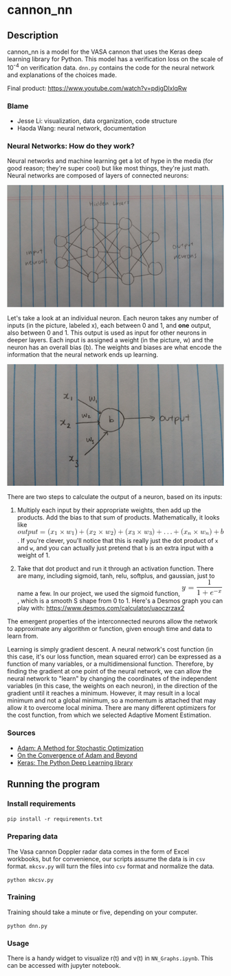 # cannon_nn

## Description
cannon_nn is a model for the VASA cannon that uses the Keras deep learning library for Python. This model has a verification loss on the scale of 10<sup>-4</sup> on verification data. `dnn.py` contains the code for the neural network and explanations of the choices made.

Final product: https://www.youtube.com/watch?v=pdjgDIxlqRw

### Blame
* Jesse Li: visualization, data organization, code structure
* Haoda Wang: neural network, documentation

### Neural Networks: How do they work?
Neural networks and machine learning get a lot of hype in the media (for good reason; they're super cool) but like most things,
they're just math. Neural networks are composed of layers of connected neurons:

![neurons](media/neurons.jpg)

Let's take a look at an individual neuron. Each neuron takes any number of inputs (in the picture, labeled x), each between 0 and 1, and **one** output, also between 0 and 1. This output is used as input for other neurons in deeper layers. Each input is assigned a weight (in the picture, w) and the neuron has an overall bias (b). The weights and biases are what encode the information that the neural network ends up learning.

![neuron](media/neuron.jpg)

There are two steps to calculate the output of a neuron, based on its inputs:

1. Multiply each input by their appropriate weights, then add up the products. Add the bias to that sum of products.
Mathematically, it looks like
![`output = (x_1 * w_1) + (x_2 * w_2) + (x_3 * w_3) + ... + (x_n * w_n) + b`](media/product_sum.png).
If you're clever, you'll notice that this is really just the dot product of `x` and `w`, and you can actually just pretend that `b` is an extra input with a weight of 1.

2. Take that dot product and run it through an activation function. There are many, including sigmoid, tanh, relu, softplus, and
gaussian, just to name a few. In our project, we used the sigmoid function, ![`1 / (1 + e^-x)`](media/sigmoid.png), which is a smooth S shape from 0
to 1. Here's a Desmos graph you can play with: https://www.desmos.com/calculator/uaoczrzax2

The emergent properties of the interconnected neurons allow the network to approximate any algorithm or function, given
enough time and data to learn from.

Learning is simply gradient descent. A neural network's cost function (in this case, it's our loss function, mean squared error) can be expressed as a function of many variables, or a multidimensional function. Therefore, by finding the gradient at one point of the neural network, we can allow the neural network to "learn" by changing the coordinates of the independent variables (in this case, the weights on each neuron), in the direction of the gradient until it reaches a minimum. However, it may result in a local minimum and not a global minimum, so a momentum is attached that may allow it to overcome local minima. There are many different optimizers for the cost function, from which we selected Adaptive Moment Estimation.

### Sources
* [Adam: A Method for Stochastic Optimization](https://arxiv.org/abs/1412.6980v8)
* [On the Convergence of Adam and Beyond](https://openreview.net/forum?id=ryQu7f-RZ)
* [Keras: The Python Deep Learning library](https://keras.io/)

## Running the program
### Install requirements
`pip install -r requirements.txt`

### Preparing data
The Vasa cannon Doppler radar data comes in the form of Excel workbooks, but for convenience, our scripts assume the data is in `csv` format. `mkcsv.py` will turn the files into `csv` format and normalize the data.

`python mkcsv.py`

### Training
Training should take a minute or five, depending on your computer.

`python dnn.py`

### Usage
There is a handy widget to visualize r(t) and v(t) in `NN_Graphs.ipynb`. This can be accessed with jupyter notebook.

